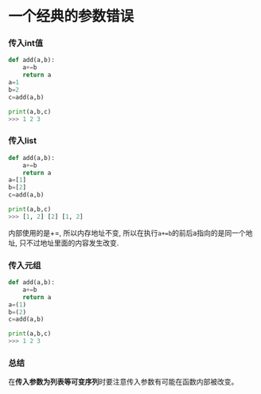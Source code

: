 # 一个经典的参数错误

### 传入int值

```python
def add(a,b):
    a+=b
    return a
a=1
b=2
c=add(a,b)

print(a,b,c)
>>> 1 2 3
```

### 传入list

```python
def add(a,b):
    a+=b
    return a
a=[1]
b=[2]
c=add(a,b)

print(a,b,c)
>>> [1, 2] [2] [1, 2]

```
内部使用的是+=, 所以内存地址不变, 所以在执行`a+=b`的前后a指向的是同一个地址, 只不过地址里面的内容发生改变.

### 传入元组

```python
def add(a,b):
    a+=b
    return a
a=(1)
b=(2)
c=add(a,b)

print(a,b,c)
>>> 1 2 3
```

### 总结

在**传入参数为列表等可变序列**时要注意传入参数有可能在函数内部被改变。
